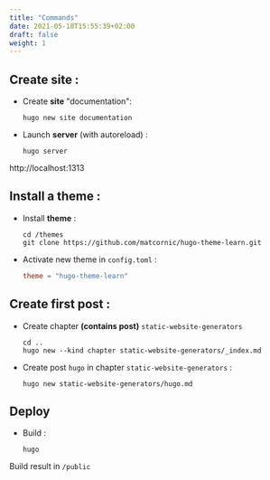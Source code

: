 ```yaml
---
title: "Commands"
date: 2021-05-18T15:55:39+02:00
draft: false
weight: 1
---
```



## Create site :

- Create **site** "documentation": 
    ```shell
    hugo new site documentation
    ```

- Launch **server** (with autoreload) :
    ```shell
    hugo server
    ```

 http://localhost:1313


## Install a theme :

- Install **theme** :
    ```shell
    cd /themes
    git clone https://github.com/matcornic/hugo-theme-learn.git
    ```

- Activate new theme in `config.toml` :
    ```toml
    theme = "hugo-theme-learn"
    ```

## Create first post :

- Create chapter **(contains post)** `static-website-generators`
    ```shell
    cd ..
    hugo new --kind chapter static-website-generators/_index.md
    ```

- Create post `hugo` in chapter `static-website-generators` :
    ```shell
    hugo new static-website-generators/hugo.md
    ```

## Deploy

- Build : 
    ```shell
    hugo
    ```
Build result in `/public`
